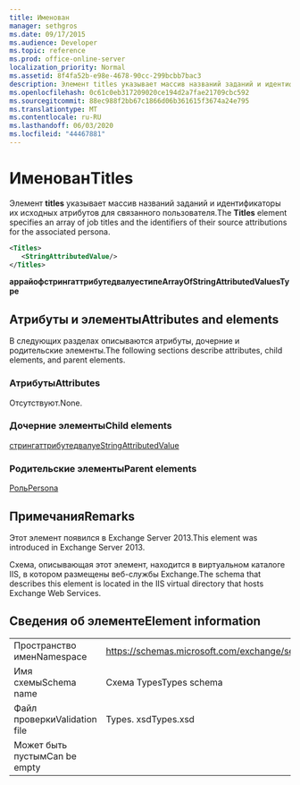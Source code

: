 ```yaml
---
title: Именован
manager: sethgros
ms.date: 09/17/2015
ms.audience: Developer
ms.topic: reference
ms.prod: office-online-server
localization_priority: Normal
ms.assetid: 8f4fa52b-e98e-4678-90cc-299bcbb7bac3
description: Элемент titles указывает массив названий заданий и идентификаторы их исходных атрибутов для связанного пользователя.
ms.openlocfilehash: 0c61c0eb317209020ce194d2a7fae21709cbc592
ms.sourcegitcommit: 88ec988f2bb67c1866d06b361615f3674a24e795
ms.translationtype: MT
ms.contentlocale: ru-RU
ms.lasthandoff: 06/03/2020
ms.locfileid: "44467881"
---
```

# <a name="titles"></a><span data-ttu-id="66467-103">Именован</span><span class="sxs-lookup"><span data-stu-id="66467-103">Titles</span></span>

<span data-ttu-id="66467-104">Элемент **titles** указывает массив названий заданий и идентификаторы их исходных атрибутов для связанного пользователя.</span><span class="sxs-lookup"><span data-stu-id="66467-104">The **Titles** element specifies an array of job titles and the identifiers of their source attributions for the associated persona.</span></span> 
  
```XML
<Titles>
   <StringAttributedValue/>
</Titles>
```

 <span data-ttu-id="66467-105">**аррайофстрингаттрибутедвалуестипе**</span><span class="sxs-lookup"><span data-stu-id="66467-105">**ArrayOfStringAttributedValuesType**</span></span>
## <a name="attributes-and-elements"></a><span data-ttu-id="66467-106">Атрибуты и элементы</span><span class="sxs-lookup"><span data-stu-id="66467-106">Attributes and elements</span></span>

<span data-ttu-id="66467-107">В следующих разделах описываются атрибуты, дочерние и родительские элементы.</span><span class="sxs-lookup"><span data-stu-id="66467-107">The following sections describe attributes, child elements, and parent elements.</span></span>
  
### <a name="attributes"></a><span data-ttu-id="66467-108">Атрибуты</span><span class="sxs-lookup"><span data-stu-id="66467-108">Attributes</span></span>

<span data-ttu-id="66467-109">Отсутствуют.</span><span class="sxs-lookup"><span data-stu-id="66467-109">None.</span></span>
  
### <a name="child-elements"></a><span data-ttu-id="66467-110">Дочерние элементы</span><span class="sxs-lookup"><span data-stu-id="66467-110">Child elements</span></span>

[<span data-ttu-id="66467-111">стрингаттрибутедвалуе</span><span class="sxs-lookup"><span data-stu-id="66467-111">StringAttributedValue</span></span>](stringattributedvalue.md)
  
### <a name="parent-elements"></a><span data-ttu-id="66467-112">Родительские элементы</span><span class="sxs-lookup"><span data-stu-id="66467-112">Parent elements</span></span>

[<span data-ttu-id="66467-113">Роль</span><span class="sxs-lookup"><span data-stu-id="66467-113">Persona</span></span>](persona.md)
  
## <a name="remarks"></a><span data-ttu-id="66467-114">Примечания</span><span class="sxs-lookup"><span data-stu-id="66467-114">Remarks</span></span>

<span data-ttu-id="66467-115">Этот элемент появился в Exchange Server 2013.</span><span class="sxs-lookup"><span data-stu-id="66467-115">This element was introduced in Exchange Server 2013.</span></span>
  
<span data-ttu-id="66467-116">Схема, описывающая этот элемент, находится в виртуальном каталоге IIS, в котором размещены веб-службы Exchange.</span><span class="sxs-lookup"><span data-stu-id="66467-116">The schema that describes this element is located in the IIS virtual directory that hosts Exchange Web Services.</span></span>
  
## <a name="element-information"></a><span data-ttu-id="66467-117">Сведения об элементе</span><span class="sxs-lookup"><span data-stu-id="66467-117">Element information</span></span>

|||
|:-----|:-----|
|<span data-ttu-id="66467-118">Пространство имен</span><span class="sxs-lookup"><span data-stu-id="66467-118">Namespace</span></span>  <br/> |https://schemas.microsoft.com/exchange/services/2006/types  <br/> |
|<span data-ttu-id="66467-119">Имя схемы</span><span class="sxs-lookup"><span data-stu-id="66467-119">Schema name</span></span>  <br/> |<span data-ttu-id="66467-120">Схема Types</span><span class="sxs-lookup"><span data-stu-id="66467-120">Types schema</span></span>  <br/> |
|<span data-ttu-id="66467-121">Файл проверки</span><span class="sxs-lookup"><span data-stu-id="66467-121">Validation file</span></span>  <br/> |<span data-ttu-id="66467-122">Types. xsd</span><span class="sxs-lookup"><span data-stu-id="66467-122">Types.xsd</span></span>  <br/> |
|<span data-ttu-id="66467-123">Может быть пустым</span><span class="sxs-lookup"><span data-stu-id="66467-123">Can be empty</span></span>  <br/> ||
   

